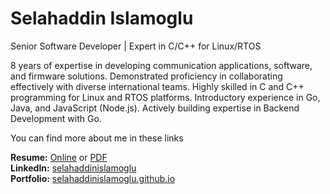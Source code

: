 # Selahaddin Islamoglu

Senior Software Developer | Expert in C/C++ for Linux/RTOS

8 years of expertise in developing communication applications, software, and firmware solutions. Demonstrated proficiency in collaborating effectively with diverse international teams. Highly skilled in C and C++ programming for Linux and RTOS platforms. Introductory experience in Go, Java, and JavaScript (Node.js). Actively building expertise in Backend Development with Go.

You can find more about me in these links

**Resume:** [Online](https://selahaddinislamoglu.github.io/resume) or [PDF](https://github.com/selahaddinislamoglu/resume/raw/master/Selahaddin-Islamoglu-Resume.pdf)  
**LinkedIn:** [selahaddinislamoglu](https://linkedin.com/in/selahaddinislamoglu)  
**Portfolio:** [selahaddinislamoglu.github.io](https://selahaddinislamoglu.github.io)  
